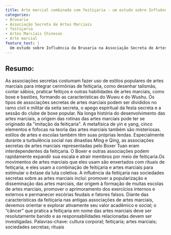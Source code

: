 ```yaml
---
title: Arte marcial combinada com feitiçaria - um estudo sobre Influência da Bruxaria na Associação Secreta de Artes Marciais
categories:
- Bruxaria
- Associação Secreta de Artes Marciais
- feitiçaria
- Artes Marciais Chinesas
- Arte marcial
feature_text: |  
  Um estudo sobre Influência da Bruxaria na Associação Secreta de Artes Marciais - TAN Guang-xin
---
```




## Resumo: 

As associações secretas costumam fazer uso de estilos populares de artes marciais para integrar cerimônias de feitiçaria, como desenhar talismãs, contar sábios, praticar feitiços e outras habilidades de artes marciais, como boxe e bastões, formando as características do Wuwu e do Wushu. Os tipos de associações secretas de artes marciais podem ser divididos no ramo civil e militar da seita secreta, o apego espiritual da festa secreta e a sessão do clube de boxe popular. Na longa história do desenvolvimento das artes marciais, a origem das rotinas das artes marciais pode ter se originado da "imitação da feitiçaria". A metafísica de yin e yang, cinco elementos e fofocas na teoria das artes marciais também são misteriosas. estilos de artes e escolas também têm suas próprias lendas. Especialmente durante a turbulência social nas dinastias Ming e Qing, as associações secretas de artes marciais representadas pelo Boxer Tuan eram interdependentes da feitiçaria. O Boxer e outras associações podem rapidamente expandir sua escala e atrair membros por meio de feitiçaria.Os movimentos de artes marciais que eles usam são enxertados com rituais de feitiçaria, e eles usam a combinação de feitiçaria e artes marciais para estimular o êxtase da luta coletiva. A influência da feitiçaria nas sociedades secretas sobre as artes marciais inclui: promover a popularização e disseminação das artes marciais, dar origem à formação de muitas escolas de artes marciais, promover o aprimoramento dos exercícios internos e externos e permanecer escórias feudais e fatores falsos. Diante das características da feitiçaria nas antigas associações de artes marciais, devemos orientar e explorar ativamente seu valor acadêmico e social; o “câncer” que pratica a feitiçaria em nome das artes marciais deve ser resolutamente banido e as responsabilidades relacionadas devem ser investigadas. Palavras-chave: cultura corporal; feitiçaria; artes marciais; sociedades secretas; rituais

